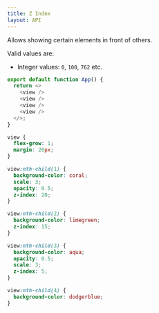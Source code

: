 ```yaml
---
title: Z Index
layout: API
---
```


Allows showing certain elements in front of others.

Valid values are:
- Integer values: `0`, `100`, `762` etc.

<Sandpack>

```js
export default function App() {
  return <>
    <view />
    <view />
    <view />
    <view />
  </>;
}
```

```css active
view {
  flex-grow: 1;
  margin: 20px;
}

view:nth-child(1) {
  background-color: coral;
  scale: 3;
  opacity: 0.5;
  z-index: 20;
}

view:nth-child(2) {
  background-color: limegreen;
  z-index: 15;
}

view:nth-child(3) {
  background-color: aqua;
  opacity: 0.5;
  scale: 3;
  z-index: 5;
}

view:nth-child(4) {
  background-color: dodgerblue;
}
```

</Sandpack>
